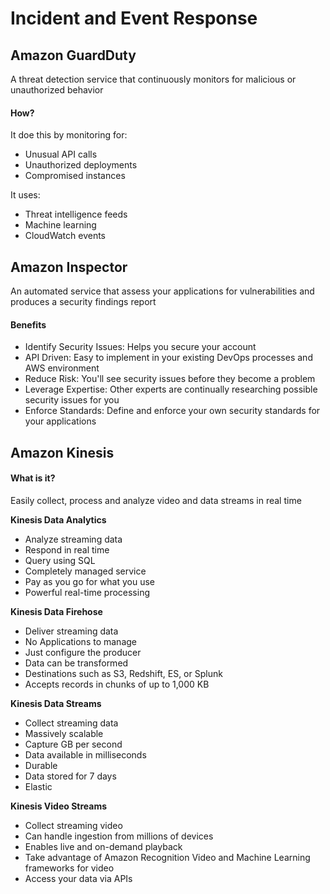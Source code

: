 # Incident and Event Response

## Amazon GuardDuty
A threat detection service that continuously monitors for malicious or unauthorized behavior

#### How?
It doe this by monitoring for:
* Unusual API calls
* Unauthorized deployments
* Compromised instances

It uses:
* Threat intelligence feeds
* Machine learning
* CloudWatch events

## Amazon Inspector
An automated service that assess your applications for vulnerabilities and produces a security findings report

#### Benefits
* Identify Security Issues: Helps you secure your account
* API Driven: Easy to implement in your existing DevOps processes and AWS environment
* Reduce Risk: You'll see security issues before they become a problem
* Leverage Expertise: Other experts are continually researching possible security issues for you
* Enforce Standards: Define and enforce your own security standards for your applications

## Amazon Kinesis

#### What is it?
Easily collect, process and analyze video and data streams in real time

**Kinesis Data Analytics**
* Analyze streaming data
* Respond in real time
* Query using SQL
* Completely managed service
* Pay as you go for what you use
* Powerful real-time processing

**Kinesis Data Firehose**
* Deliver streaming data 
* No Applications to manage
* Just configure the producer
* Data can be transformed
* Destinations such as S3, Redshift, ES, or Splunk
* Accepts records in chunks of up to 1,000 KB

**Kinesis Data Streams**
* Collect streaming data
* Massively scalable
* Capture GB per second
* Data available in milliseconds
* Durable 
* Data stored for 7 days
* Elastic

**Kinesis Video Streams**
* Collect streaming video
* Can handle ingestion from millions of devices
* Enables live and on-demand playback
* Take advantage of Amazon Recognition Video and Machine Learning frameworks for video
* Access your data via APIs
